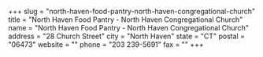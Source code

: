 +++
slug = "north-haven-food-pantry-north-haven-congregational-church"
title = "North Haven Food Pantry - North Haven Congregational Church"
name = "North Haven Food Pantry - North Haven Congregational Church"
address = "28 Church Street"
city = "North Haven"
state = "CT"
postal = "06473"
website = ""
phone = "203 239-5691"
fax = ""
+++
